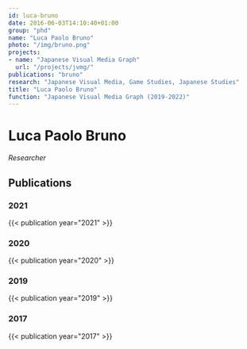```yaml
---
id: luca-bruno
date: 2016-06-03T14:10:40+01:00
group: "phd"
name: "Luca Paolo Bruno"
photo: "/img/bruno.png"
projects:
- name: "Japanese Visual Media Graph"
  url: "/projects/jvmg/"
publications: "bruno"
research: "Japanese Visual Media, Game Studies, Japanese Studies"
title: "Luca Paolo Bruno"
function: "Japanese Visual Media Graph (2019-2022)"
---
```


# Luca Paolo Bruno

*Researcher*


## Publications
### 2021
{{< publication year="2021" >}}
### 2020
{{< publication year="2020" >}}
### 2019
{{< publication year="2019" >}}
### 2017
{{< publication year="2017" >}}

